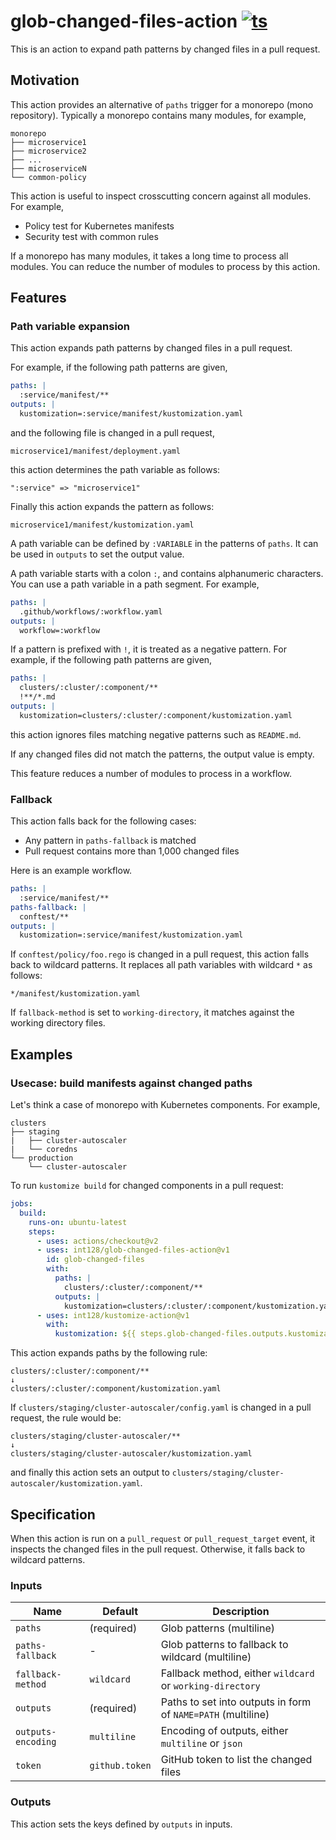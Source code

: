 # glob-changed-files-action [![ts](https://github.com/int128/glob-changed-files-action/actions/workflows/ts.yaml/badge.svg)](https://github.com/int128/glob-changed-files-action/actions/workflows/ts.yaml)

This is an action to expand path patterns by changed files in a pull request.

## Motivation

This action provides an alternative of `paths` trigger for a monorepo (mono repository).
Typically a monorepo contains many modules, for example,

```
monorepo
├── microservice1
├── microservice2
├── ...
├── microserviceN
└── common-policy
```

This action is useful to inspect crosscutting concern against all modules.
For example,

- Policy test for Kubernetes manifests
- Security test with common rules

If a monorepo has many modules, it takes a long time to process all modules.
You can reduce the number of modules to process by this action.

## Features

### Path variable expansion

This action expands path patterns by changed files in a pull request.

For example, if the following path patterns are given,

```yaml
paths: |
  :service/manifest/**
outputs: |
  kustomization=:service/manifest/kustomization.yaml
```

and the following file is changed in a pull request,

```
microservice1/manifest/deployment.yaml
```

this action determines the path variable as follows:

```
":service" => "microservice1"
```

Finally this action expands the pattern as follows:

```
microservice1/manifest/kustomization.yaml
```

A path variable can be defined by `:VARIABLE` in the patterns of `paths`.
It can be used in `outputs` to set the output value.

A path variable starts with a colon `:`, and contains alphanumeric characters.
You can use a path variable in a path segment.
For example,

```yaml
paths: |
  .github/workflows/:workflow.yaml
outputs: |
  workflow=:workflow
```

If a pattern is prefixed with `!`, it is treated as a negative pattern.
For example, if the following path patterns are given,

```yaml
paths: |
  clusters/:cluster/:component/**
  !**/*.md
outputs: |
  kustomization=clusters/:cluster/:component/kustomization.yaml
```

this action ignores files matching negative patterns such as `README.md`.

If any changed files did not match the patterns, the output value is empty.

This feature reduces a number of modules to process in a workflow.

### Fallback

This action falls back for the following cases:

- Any pattern in `paths-fallback` is matched
- Pull request contains more than 1,000 changed files

Here is an example workflow.

```yaml
paths: |
  :service/manifest/**
paths-fallback: |
  conftest/**
outputs: |
  kustomization=:service/manifest/kustomization.yaml
```

If `conftest/policy/foo.rego` is changed in a pull request, this action falls back to wildcard patterns.
It replaces all path variables with wildcard `*` as follows:

```
*/manifest/kustomization.yaml
```

If `fallback-method` is set to `working-directory`, it matches against the working directory files.

## Examples

### Usecase: build manifests against changed paths

Let's think a case of monorepo with Kubernetes components.
For example,

```
clusters
├── staging
|   ├── cluster-autoscaler
|   └── coredns
└── production
    └── cluster-autoscaler
```

To run `kustomize build` for changed components in a pull request:

```yaml
jobs:
  build:
    runs-on: ubuntu-latest
    steps:
      - uses: actions/checkout@v2
      - uses: int128/glob-changed-files-action@v1
        id: glob-changed-files
        with:
          paths: |
            clusters/:cluster/:component/**
          outputs: |
            kustomization=clusters/:cluster/:component/kustomization.yaml
      - uses: int128/kustomize-action@v1
        with:
          kustomization: ${{ steps.glob-changed-files.outputs.kustomization }}
```

This action expands paths by the following rule:

```
clusters/:cluster/:component/**
↓
clusters/:cluster/:component/kustomization.yaml
```

If `clusters/staging/cluster-autoscaler/config.yaml` is changed in a pull request, the rule would be:

```
clusters/staging/cluster-autoscaler/**
↓
clusters/staging/cluster-autoscaler/kustomization.yaml
```

and finally this action sets an output to `clusters/staging/cluster-autoscaler/kustomization.yaml`.

## Specification

When this action is run on a `pull_request` or `pull_request_target` event, it inspects the changed files in the pull request.
Otherwise, it falls back to wildcard patterns.

### Inputs

| Name               | Default        | Description                                                  |
| ------------------ | -------------- | ------------------------------------------------------------ |
| `paths`            | (required)     | Glob patterns (multiline)                                    |
| `paths-fallback`   | -              | Glob patterns to fallback to wildcard (multiline)            |
| `fallback-method`  | `wildcard`     | Fallback method, either `wildcard` or `working-directory`    |
| `outputs`          | (required)     | Paths to set into outputs in form of `NAME=PATH` (multiline) |
| `outputs-encoding` | `multiline`    | Encoding of outputs, either `multiline` or `json`            |
| `token`            | `github.token` | GitHub token to list the changed files                       |

### Outputs

This action sets the keys defined by `outputs` in inputs.
